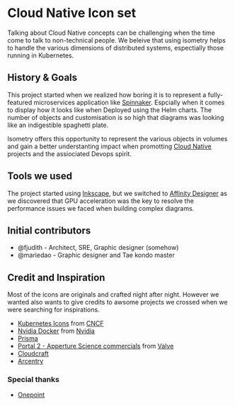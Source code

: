 # Cloud Native Icon set

Talking about Cloud Native concepts can be challenging when the time come to talk to non-technical people.
We beleive that using isometry helps to handle the various dimensions of distributed systems, espectially those running in Kubernetes.

## History & Goals

This project started when we realized how boring it is to represent a fully-featured microservices application like [Spinnaker](https://www.spinnaker.io). Espcially when it comes to display how it looks like when Deployed using the Helm charts.
The number of objects and customisation is so high that diagrams was looking like an indigestible spaghetti plate.

Isometry offers this opportunity to represent the various objects in volumes and gain a better understanting impact when promotting [Cloud Native](https://cncf.io) projects and the assiociated Devops spirit.

## Tools we used

The project started using [Inkscape](https://inkspace.org), but we switched to [Affinity Designer](https://affinity.serif.com) as we discovered that GPU acceleration was the key to resolve the performance issues we faced when building complex diagrams.

## Initial contributors

- @fjudith - Architect, SRE, Graphic designer (somehow)
- @mariedao - Graphic designer and Tae kondo master

## Credit and Inspiration 

Most of the icons are originals and crafted night after night.
However we wanted also wants to give credits to awsome projects we crossed when we were searching for inspirations.

- [Kubernetes Icons](https://github.com/kubernetes/community/tree/master/icons) from [CNCF](https://cncf.io)
- [Nvidia Docker](https://devblogs.nvidia.com/gpu-containers-runtime) from [Nvidia](https://nvidia.com)
- [Prisma](<https://www.prisma.io>)
- [Portal 2 - Apperture Science commercials](https://www.youtube.com/playlist?list=PL8kpaSMMKX77pkOQzuZfuL3wtX0kvKW3u) from [Valve](https://www.valve.com)
- [Cloudcraft](https://cloudcraft.com)
- [Arcentry](https://arcentry.com)

### Special thanks

- [Onepoint](https://groupeonepoint.com)
